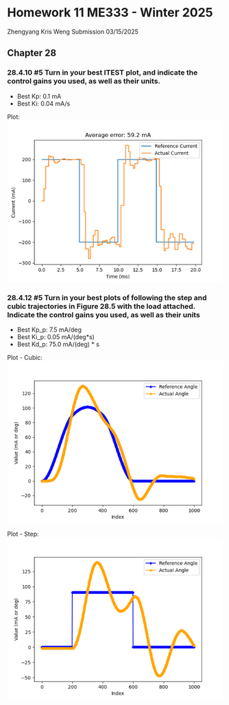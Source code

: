 # Homework 11 ME333 - Winter 2025
Zhengyang Kris Weng Submission 03/15/2025

## Chapter 28
### 28.4.10 #5 Turn in your best ITEST plot, and indicate the control gains you used, as well as their units.

- Best Kp: 0.1 mA
- Best Ki: 0.04 mA/s

Plot:    
![itest result](itest.png)


### 28.4.12 #5 Turn in your best plots of following the step and cubic trajectories in Figure 28.5 with the load attached. Indicate the control gains you used, as well as their units

- Best Kp_p: 7.5 mA/deg
- Best Ki_p: 0.05 mA/(deg*s)
- Best Kd_p: 75.0 mA/(deg) * s

Plot - Cubic:    
![cubic result](cubic.png)

Plot - Step:     
![step result](step.png)